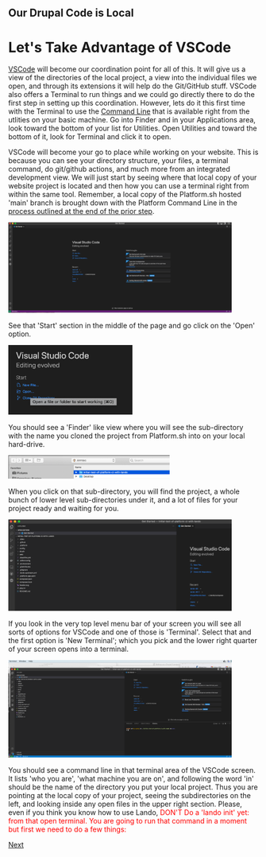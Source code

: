 
## Our Drupal Code is Local
# Let's Take Advantage of VSCode

[VSCode](../book/ide.md) will become our coordination point for all of this.  It will give us a view of the directories of the local project, a view into the individual files we open, and through its extensions it will help do the Git/GitHub stuff.  VSCode also offers a Terminal to run things and we could go directly there to do the first step in setting up this coordination.  However, lets do it this first time with the Terminal to use the [Command Line](../book/cheats.md#Terminal-Command-Line-Interface-(CLI)) that is available right from the utlities on your basic machine.  Go into Finder and in your Applications area, look toward the bottom of your list for Utilities.  Open Utilities and toward the bottom of it, look for Terminal and click it to open.

VSCode will become your go to place while working on your website. This is because you can see your directory structure, your files, a terminal command, do git/github actions, and much more from an integrated development view.  We will just start by seeing where that local copy of your website project is located and then how you can use a terminal right from within the same tool. Remember, a local copy of the Platform.sh hosted 'main' branch is brought down with the Platform Command Line in the [process outlined at the end of the prior step](../cicd/bringitlocal.md).

<img src="../cicd/captures/vscodelocaldrupal1.png"  width="450">


See that 'Start' section in the middle of the page and go click on the 'Open' option.

<img src="../cicd/captures/vscodelocaldrupal2.png"  width="250">

You should see a 'Finder' like view where you will see the sub-directory with the name you cloned the project from Platform.sh into on your local hard-drive.

<img src="../cicd/captures/vscodelocaldrupal3.png"  width="325">

When you click on that sub-directory, you will find the project, a whole bunch of lower level sub-directories under it, and a lot of files for your project ready and waiting for you.

<img src="../cicd/captures/vscodelocaldrupal4.png"  width="450">

If you look in the very top level menu bar of your screen you will see all sorts of options for VSCode and one of those is 'Terminal'.   Select that and the first option is 'New Terminal'; which you pick and the lower right quarter of your screen opens into a terminal. 

<img src="../cicd/captures/vscodelocaldrupal5.png"  width="450">

You should see a command line in that terminal area of the VSCode screen.  It lists 'who you are', 'what machine you are on', and following the word 'in' should be the name of the directory you put your local project.  Thus you are pointing at the local copy of your project, seeing the subdirectories on the left, and looking inside any open files in the upper right section.  Please, even if you think you know how to use Lando, <font color=red>DON'T Do a 'lando init' yet:<font> from that open terminal. You are going to run that command in a moment but first we need to do a few things: 
  
  [Next]()




